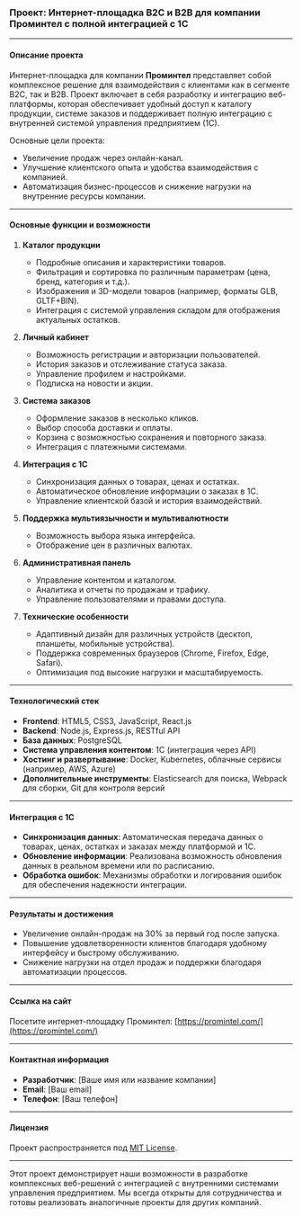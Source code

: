### Проект: Интернет-площадка B2C и B2B для компании Проминтел с полной интеграцией с 1С

---

#### **Описание проекта**

Интернет-площадка для компании **Проминтел** представляет собой комплексное решение для взаимодействия с клиентами как в сегменте B2C, так и B2B. Проект включает в себя разработку и интеграцию веб-платформы, которая обеспечивает удобный доступ к каталогу продукции, системе заказов и поддерживает полную интеграцию с внутренней системой управления предприятием (1С). 

Основные цели проекта:
- Увеличение продаж через онлайн-канал.
- Улучшение клиентского опыта и удобства взаимодействия с компанией.
- Автоматизация бизнес-процессов и снижение нагрузки на внутренние ресурсы компании.

---

#### **Основные функции и возможности**

1. **Каталог продукции**
   - Подробные описания и характеристики товаров.
   - Фильтрация и сортировка по различным параметрам (цена, бренд, категория и т.д.).
   - Изображения и 3D-модели товаров (например, форматы GLB, GLTF+BIN).
   - Интеграция с системой управления складом для отображения актуальных остатков.

2. **Личный кабинет**
   - Возможность регистрации и авторизации пользователей.
   - История заказов и отслеживание статуса заказа.
   - Управление профилем и настройками.
   - Подписка на новости и акции.

3. **Система заказов**
   - Оформление заказов в несколько кликов.
   - Выбор способа доставки и оплаты.
   - Корзина с возможностью сохранения и повторного заказа.
   - Интеграция с платежными системами.

4. **Интеграция с 1С**
   - Синхронизация данных о товарах, ценах и остатках.
   - Автоматическое обновление информации о заказах в 1С.
   - Управление клиентской базой и история взаимодействий.

5. **Поддержка мультиязычности и мультивалютности**
   - Возможность выбора языка интерфейса.
   - Отображение цен в различных валютах.

6. **Административная панель**
   - Управление контентом и каталогом.
   - Аналитика и отчеты по продажам и трафику.
   - Управление пользователями и правами доступа.

7. **Технические особенности**
   - Адаптивный дизайн для различных устройств (десктоп, планшеты, мобильные устройства).
   - Поддержка современных браузеров (Chrome, Firefox, Edge, Safari).
   - Оптимизация под высокие нагрузки и масштабируемость.

---

#### **Технологический стек**

- **Frontend**: HTML5, CSS3, JavaScript, React.js
- **Backend**: Node.js, Express.js, RESTful API
- **База данных**: PostgreSQL
- **Система управления контентом**: 1С (интеграция через API)
- **Хостинг и развертывание**: Docker, Kubernetes, облачные сервисы (например, AWS, Azure)
- **Дополнительные инструменты**: Elasticsearch для поиска, Webpack для сборки, Git для контроля версий

---

#### **Интеграция с 1С**

- **Синхронизация данных**: Автоматическая передача данных о товарах, ценах, остатках и заказах между платформой и 1С.
- **Обновление информации**: Реализована возможность обновления данных в реальном времени или по расписанию.
- **Обработка ошибок**: Механизмы обработки и логирования ошибок для обеспечения надежности интеграции.

---

#### **Результаты и достижения**

- Увеличение онлайн-продаж на 30% за первый год после запуска.
- Повышение удовлетворенности клиентов благодаря удобному интерфейсу и быстрому обслуживанию.
- Снижение нагрузки на отдел продаж и поддержки благодаря автоматизации процессов.

---

#### **Ссылка на сайт**

Посетите интернет-площадку Проминтел: [https://promintel.com/](https://promintel.com/)

---

#### **Контактная информация**

- **Разработчик**: [Ваше имя или название компании]
- **Email**: [Ваш email]
- **Телефон**: [Ваш телефон]

---

#### **Лицензия**

Проект распространяется под [MIT License](https://opensource.org/licenses/MIT).

---

Этот проект демонстрирует наши возможности в разработке комплексных веб-решений с интеграцией с внутренними системами управления предприятием. Мы всегда открыты для сотрудничества и готовы реализовать аналогичные проекты для других компаний.
